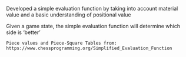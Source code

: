 Developed a simple evaluation function by taking into account material value and a basic understanding of positional value

Given a game state, the simple evaluation function will determine which side is ‘better’

	Piece values and Piece-Square Tables from: https://www.chessprogramming.org/Simplified_Evaluation_Function
